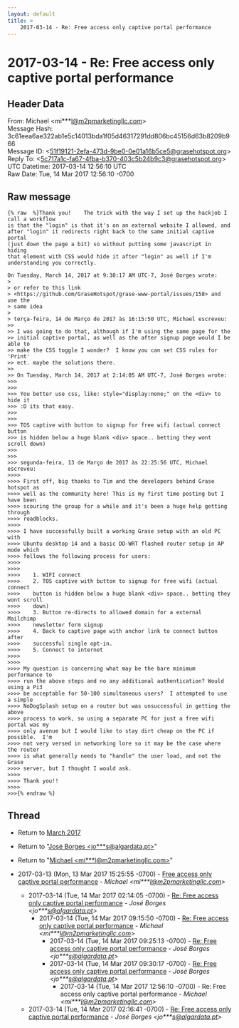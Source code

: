 ```yaml
---
layout: default
title: >
    2017-03-14 - Re: Free access only captive portal performance
---
```


# 2017-03-14 - Re: Free access only captive portal performance

## Header Data

From: Michael \<mi***l@m2pmarketingllc.com\><br>
Message Hash: 3c61eea6ae322ab1e5c14013bda1f05d46317291dd806bc45156d63b8209b966<br>
Message ID: \<51f19121-2efa-473d-9be0-0e01a16b5ce5@grasehotspot.org\><br>
Reply To: \<5c717a1c-fa67-4fba-b370-403c5b24b9c3@grasehotspot.org\><br>
UTC Datetime: 2017-03-14 12:56:10 UTC<br>
Raw Date: Tue, 14 Mar 2017 12:56:10 -0700<br>

## Raw message

```
{% raw  %}Thank you!    The trick with the way I set up the hackjob I call a workflow 
is that the "login" is that it's on an external website I allowed, and 
after "login" it redirects right back to the same initial captive portal 
(just down the page a bit) so without putting some javascript in hiding 
that element with CSS would hide it after "login" as well if I'm 
understanding you correctly.

On Tuesday, March 14, 2017 at 9:30:17 AM UTC-7, José Borges wrote:
>
> or refer to this link 
> <https://github.com/GraseHotspot/grase-www-portal/issues/158> and use the 
> same idea
>
> terça-feira, 14 de Março de 2017 às 16:15:50 UTC, Michael escreveu:
>>
>> I was going to do that, although if I'm using the same page for the 
>> initial captive portal, as well as the after signup page would I be able to 
>> make the CSS toggle I wonder?  I know you can set CSS rules for 'Print' 
>> ect. maybe the solutions there.
>>
>> On Tuesday, March 14, 2017 at 2:14:05 AM UTC-7, José Borges wrote:
>>>
>>>
>>> You better use css, like: style="display:none;" on the <div> to hide it 
>>> :D its that easy.
>>>
>>>
>>> TOS captive with button to signup for free wifi (actual connect button 
>>> is hidden below a huge blank <div> space.. betting they wont scroll down)
>>>
>>>
>>> segunda-feira, 13 de Março de 2017 às 22:25:56 UTC, Michael escreveu:
>>>>
>>>> First off, big thanks to Tim and the developers behind Grase hotspot as 
>>>> well as the community here! This is my first time posting but I have been 
>>>> scouring the group for a while and it's been a huge help getting through 
>>>> roadblocks.
>>>>
>>>> I have successfully built a working Grase setup with an old PC with 
>>>> Ubuntu desktop 14 and a basic DD-WRT flashed router setup in AP mode which 
>>>> follows the following process for users:
>>>>
>>>>
>>>>    1. WIFI connect
>>>>    2. TOS captive with button to signup for free wifi (actual connect 
>>>>    button is hidden below a huge blank <div> space.. betting they wont scroll 
>>>>    down)
>>>>    3. Button re-directs to allowed domain for a external Mailchimp 
>>>>    newsletter form signup
>>>>    4. Back to captive page with anchor link to connect button after 
>>>>    successful single opt-in.
>>>>    5. Connect to internet
>>>>    
>>>>
>>>> My question is concerning what may be the bare minimum performance to 
>>>> run the above steps and no any additional authentication? Would using a Pi3 
>>>> be acceptable for 50-100 simultaneous users?  I attempted to use a simple 
>>>> NoDogSplash setup on a router but was unsuccessful in getting the above 
>>>> process to work, so using a separate PC for just a free wifi portal was my 
>>>> only avenue but I would like to stay dirt cheap on the PC if possible.  I'm 
>>>> not very versed in networking lore so it may be the case where the router 
>>>> is what generally needs to "handle" the user load, and not the Grase 
>>>> server, but I thought I would ask.
>>>>
>>>> Thank you!!
>>>>
>>>{% endraw %}
```

## Thread

+ Return to [March 2017](/archive/2017/03)

+ Return to "[José Borges <jo***s<span>@</span>algardata.pt>](/authors/jo___s_at_algardata_pt)"
+ Return to "[Michael <mi***l<span>@</span>m2pmarketingllc.com>](/authors/mi___l_at_m2pmarketingllc_com)"

+ 2017-03-13 (Mon, 13 Mar 2017 15:25:55 -0700) - [Free access only captive portal performance](/archive/2017/03/5a5c0643a73a80c3ea921ffd8d0c55fa46e379694b13857d7fb756fa0995248b) - _Michael \<mi***l@m2pmarketingllc.com\>_
  + 2017-03-14 (Tue, 14 Mar 2017 02:14:05 -0700) - [Re: Free access only captive portal performance](/archive/2017/03/147c8bb283e3a123e32e1e75571ebfda5f84f569cf9862e31d1551fe477f9c89) - _José Borges \<jo***s@algardata.pt\>_
    + 2017-03-14 (Tue, 14 Mar 2017 09:15:50 -0700) - [Re: Free access only captive portal performance](/archive/2017/03/b4ec9cd8595f7dfd1b7298ceeb8604eabd9c3ce3bc7588a261a74e88d54ad97b) - _Michael \<mi***l@m2pmarketingllc.com\>_
      + 2017-03-14 (Tue, 14 Mar 2017 09:25:13 -0700) - [Re: Free access only captive portal performance](/archive/2017/03/a5878428467843b27a6178c7ba59a67e7bc57b84602a213cd6dc2e42cc3d52c8) - _José Borges \<jo***s@algardata.pt\>_
      + 2017-03-14 (Tue, 14 Mar 2017 09:30:17 -0700) - [Re: Free access only captive portal performance](/archive/2017/03/91debfef7da50ff27633fe997d5026f88a5c3e6695d1a7c4930832dcaf1ea8ca) - _José Borges \<jo***s@algardata.pt\>_
        + 2017-03-14 (Tue, 14 Mar 2017 12:56:10 -0700) - Re: Free access only captive portal performance - _Michael \<mi***l@m2pmarketingllc.com\>_
  + 2017-03-14 (Tue, 14 Mar 2017 02:16:41 -0700) - [Re: Free access only captive portal performance](/archive/2017/03/9dfdff788792bd078d4c7a68a62570fcb926f957fdaa30d4fa0dadc1eb3d139c) - _José Borges \<jo***s@algardata.pt\>_

